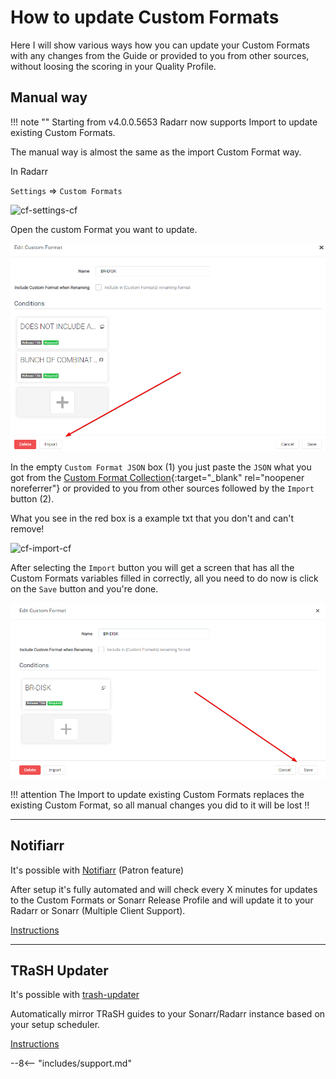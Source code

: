 # How to update Custom Formats

Here I will show various ways how you can update your Custom Formats with any changes from the Guide or provided to you from other sources, without loosing the scoring in your Quality Profile.

## Manual way

!!! note ""
    Starting from v4.0.0.5653 Radarr now supports Import to update existing Custom Formats.

The manual way is almost the same as the import Custom Format way.

In Radarr

`Settings` => `Custom Formats`

![cf-settings-cf](images/cf-settings-cf.png)

Open the custom Format you want to update.

![!Import To Update](images/cf-import-to-update.png)

In the empty `Custom Format JSON` box (1) you just paste the `JSON` what you got from the [Custom Format Collection](/Radarr/Radarr-collection-of-custom-formats/){:target="_blank" rel="noopener noreferrer"} or provided to you from other sources followed by the `Import` button (2).

What you see in the red box is a example txt that you don't and can't remove!

![cf-import-cf](images/cf-import-cf.png)

After selecting the `Import` button you will get a screen that has all the Custom Formats variables filled in correctly,
all you need to do now is click on the `Save` button and you're done.

![cf-import-done](images/cf-import-done.png)

!!! attention
    The Import to update existing Custom Formats replaces the existing Custom Format, so all manual changes you did to it will be lost :bangbang:

------

## Notifiarr

It's possible with [Notifiarr](https://notifiarr.com/profile.php) (Patron feature)

After setup it's fully automated and will check every X minutes for updates to the Custom Formats or Sonarr Release Profile and will update it to your Radarr or Sonarr (Multiple Client Support).

[Instructions](https://notifiarr.wiki/en/Website/Integrations/Trash)

------

## TRaSH Updater

It's possible with [trash-updater](https://github.com/rcdailey/trash-updater)

Automatically mirror TRaSH guides to your Sonarr/Radarr instance based on your setup scheduler.

[Instructions](https://github.com/rcdailey/trash-updater#getting-started)

--8<-- "includes/support.md"

